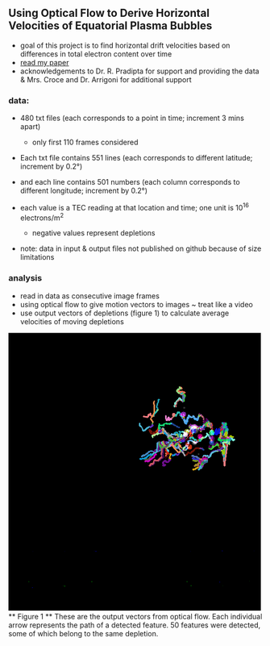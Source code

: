 ## Using Optical Flow to Derive Horizontal Velocities of Equatorial Plasma Bubbles
* goal of this project is to find horizontal drift velocities based on differences in total electron content over time
* [read my paper](https://drive.google.com/file/d/18pqZp8KGTuVQ5ie9MKiChWhCFsEj7MfI/view?usp=sharing "Using optical flow to derive horizontal velocities of equatorial plasma bubbles")
* acknowledgements to Dr. R. Pradipta for support and providing the data & Mrs. Croce and Dr. Arrigoni for additional support

### data:
* 480 txt files (each corresponds to a point in time; increment 3 mins apart)
	* only first 110 frames considered
* Each txt file contains 551 lines (each corresponds to different latitude; increment by 0.2°)
* and each line contains 501 numbers (each column corresponds to different longitude; increment by 0.2°)
* each value is a TEC reading at that location and time; one unit is 10<sup>16</sup> electrons/m<sup>2</sup>
	* negative values represent depletions

* note: data in input & output files not published on github because of size limitations

### analysis
* read in data as consecutive image frames
* using optical flow to give motion vectors to images ~ treat like a video
* use output vectors of depletions (figure 1) to calculate average velocities of moving depletions

<img src="last_frame.png"> 
** Figure 1 **
These are the output vectors from optical flow. Each individual arrow represents the path of a detected feature. 50 features were detected, some of which belong to the same depletion.

